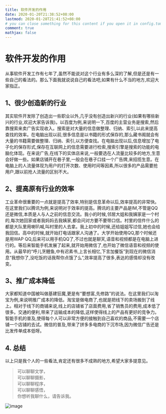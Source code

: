 ```yaml
---
title: 软件开发的作用
date: 2020-01-20T21:38:52+08:00
lastmod: 2020-01-28T21:41:52+08:00
# you can close something for this content if you open it in config.toml.
comment: true
mathjax: false
---
```


# 软件开发的作用

从事软件开发工作有七年了,虽然不能说对这个行业有多么深的了解,但是还是有一些自己的看法的。那么下面我就说说自己的看法吧,如果有什么不当的地方,欢迎大家指正。

## 1、很少创造新的行业

其实软件开发除了创造出一些职业以外,几乎没有创造出新兴的行业(如果有哪些新兴的行业,欢迎大家告诉我)。以百度为例,来说明一下,百度的主营业务是搜索,然后靠搜索来卖广告实现收入。搜索是对大量的信息做整理、归纳、索引,以此来提高查找的效率。在电脑出现以前,很多信息是以书籍的形式保存的,那么藏书阁就会有大量的书籍需要做整理、归纳、索引,以方便查找。在电脑出现以后,信息增加了电子化的保存形式,保存在互联网上的信息需要进行检索,搜索引擎是搜索的功能的电脑化体现。在来说广告,在线下的实体店来说,一般要选在人流量比较多的地方,生意会好做一些。如果店铺开在巷子里,一般会在巷子口挂一个广告牌,来招揽生意。在电脑上的人流量体现为用户的打开次数、使用时间等因素,所以很多的产品需要抢用户,跟以前抢人流量的区别不大。

## 2、提高原有行业的效率

工业革命很重要的一点就是提高了效率,特别是信息革命以后,效率提高的非常快。在这里我们以腾讯为例,来说明对于效率的提高。腾讯的主要产品是IM,不管是QQ还是微信,本质是人与人之前的信息交流。我小的时候,邻居大姐和我姨家是一个村的,每次她回家或者我妈妈去我姨家,都会问对方要不要带口信。村里的信件什么的都是大队里用喇叭喊,叫村里的人去拿。我上初中的时候,还给姐姐写过信,她也会给我回信。高中的时候,就开始打电话跟家人沟通了。大学开始使用QQ,那个时候还是用WAP QQ,后来可以用手机QQ了,不过也就是聊天,语音和视频都是在电脑上进行的。等后来智能手机发展了起来,就开始用微信了,也开始了微信语音和视频的使用。从最早的“呼儿烹鲤鱼,中有迟素书,上言长相忆,下言加餐饭”到现在的微信消息“我想你了,没吃饭的话我帮你点饿了么”,效率提高了很多,表达的感情却没有改变。

## 3、推广成本降低

大家都知道中国被叫做基建狂魔,更是有“要想富,先修路”的说法。在这里我们以淘宝为例,来说明推广成本的降低。淘宝是做电商了,也就是把线下的卖场搬到了线上。相对于线下的商铺来说,线上的店铺省了店面费用,省了销售员的费用,成本低了很多。交通的便利,带来了运输成本的降低,这样使得线上的产品有更好的竞争力。智能手机的普及,使得每个人可以非常方便的接触到自己喜欢的商品,不需要一个店铺一个店铺的去试。微信的普及,带来了拼多多电商的下沉市场,因为微信广告还是比发传单成本低呀。

## 4. 总结

以上只是我个人的一些看法,肯定还有很多不成熟的地方,希望大家多提意见。

> 可以聊聊文学，   
> 可以聊聊摄影，   
> 可以聊聊程序，   
> 可以聊聊感悟，   
> 你想听我聊什么，请告诉我。

![image](https://mmbiz.qpic.cn/mmbiz_jpg/IDHaWiaS8DJpDWaY4ZNTpQR4riciaVTEqPkpwGNwbmUxHUjv8licNxNlD9IEia7rCb8KYibdRWCiamYGRfetNW1CyqWTQ/0?wx_fmt=jpeg)